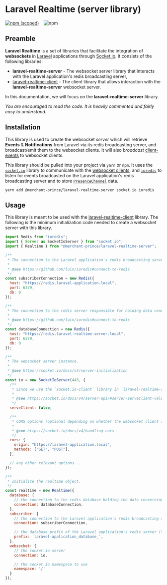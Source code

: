 # Laravel Realtime (server library)

[![npm (scoped)](https://img.shields.io/npm/v/@merchant-prince/laravel-realtime-server?style=flat-square)](https://www.npmjs.com/package/@merchant-prince/laravel-realtime-server)
&nbsp;&nbsp;
![npm](https://img.shields.io/npm/dt/@merchant-prince/laravel-realtime-server?style=flat-square)

## Preamble

**Laravel Realtime** is a set of libraries that facilitate the integration of **websockets** in [Laravel](https://laravel.com) applications through [Socket.io](https://socket.io). It consists of the following libraries:

* **laravel-realtime-server** - The websocket server library that interacts with the Laravel application's redis broadcasting server,
* [laravel-realtime-client](https://github.com/merchant-prince/laravel-realtime-client) - The client library that allows interaction with the **laravel-realtime-server** websocket server.

In this documentation, we will focus on the **laravel-realtime-server** library.

*You are encouraged to read the code. It is heavily commented and fairly easy to understand.*


## Installation

This library is used to create the websocket *server* which will retrieve **Events** & **Notifications** from Laravel via its redis broadcasting server, and broadcast/emit them to the websocket clients. It will also *broadcast* [client-events](https://laravel.com/docs/8.x/broadcasting#client-events) to websocket clients.

This library should be pulled into your project via ```yarn``` or ```npm```. It uses the [```socket.io```](https://socket.io/docs/v4/server-installation) library to communicate with the [websocket clients](https://github.com/merchant-prince/laravel-realtime-client); and [```ioredis```](https://github.com/luin/ioredis) to listen for events broadcasted on the Laravel application's redis broadcasting server and to store [```PresenceChannel```](https://github.com/merchant-prince/laravel-realtime-client#presence-channels) data.

```
yarn add @merchant-prince/laravel-realtime-server socket.io ioredis
```


## Usage

This library is meant to be used with the [laravel-realtime-client](https://github.com/merchant-prince/laravel-realtime-client) library. The following is the minimum initialization code needed to create a websocket server with this library.

```js
import Redis from "ioredis";
import { Server as SocketIoServer } from "socket.io";
import { Realtime } from "@merchant-prince/laravel-realtime-server";

/**
 * The connection to the Laravel application's redis broadcasting server.
 * 
 * @see https://github.com/luin/ioredis#connect-to-redis
 */
const subscriberConnection = new Redis({
  host: "https://redis.laravel-application.local",
  port: 6379,
  db: 0
});

/**
 * The connection to the redis server responsible for holding data concerning presence channels.
 * 
 * @see https://github.com/luin/ioredis#connect-to-redis
 */
const databaseConnection = new Redis({
  host: "https://redis.laravel-realtime-server.local",
  port: 6379,
  db: 0
});

/**
 * The websocket server instance.
 * 
 * @see https://socket.io/docs/v4/server-initialization
 */
const io = new SocketIoServer(443, {
  /**
   * Since we use the `socket.io-client` library in `laravel-realtime-server`, we don't need to serve client files.
   * 
   * @see https://socket.io/docs/v4/server-api/#server-serveClient-value
   */
  serveClient: false,

  /**
   * CORS options (optional depending on whether the websocket client is served on a different domain).
   * 
   * @see https://socket.io/docs/v4/handling-cors
   */
  cors: {
    origin: "https://laravel-application.local",
    methods: ["GET", "POST"],
  },

  // any other relevant options...
});

/**
 * Initialize the realtime object.
 */
const realtime = new Realtime({
  database: {
    // the connection to the redis database holding the data concerning presence channels
    connection: databaseConnection,
  },
  subscriber: {
    // the connection to the Laravel application's redis broadcasting server.
    connection: subscriberConnection,

    // the database prefix of the Laravel application's redis server (see REDIS_PREFIX in laravel)
    prefix: 'laravel-application_database_',
  },
  websocket: {
    // the socket.io server
    connection: io,

    // the socket.io namespace to use
    namespace: '/'
  }
});
```
